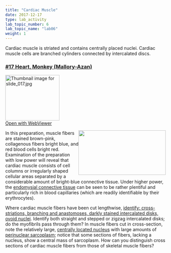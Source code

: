 ```yaml
---
title: "Cardiac Muscle"
date: 2017-12-17
type: lab_activity
lab_topic_number: 6
lab_topic_name: "lab06"
weight: 1
---
```

<div class="entrybody">
						<p>Cardiac muscle is striated and contains centrally placed nuclei. Cardiac muscle cells are branched cylinders connected by intercalated discs. </p>

<h3><u>#17 Heart, Monkey (Mallory-Azan)</u></h3>

<div class="thumbnail"> <a href="http://virtualslides.cumc.columbia.edu/17.svs/view.apml?" target="_blank"><img alt="Thumbnail image for slide_017.jpg" src="/assets/images/slide_017-thumb-170x143-1434.jpg" width="170" height="143" class="mt-image-left"></a><br><a href="http://virtualslides.cumc.columbia.edu/17.svs/view.apml?" target="_blank">Open with WebViewer</a></div>

<p><img src="/assets/images/17%20heart.jpg" style="width:274px; height:140px; float:right;">In this preparation, muscle fibers are stained brown-pink, collagenous fibers bright blue, and red blood cells bright red.  Examination of the preparation with low power will reveal that cardiac muscle consists of cell columns or irregularly shaped cellular areas separated by a considerable amount of bright-blue connective tissue.  Under higher power, the <u>endomysial connective tissue</u> can be seen to be rather plentiful and particularly rich in blood capillaries (which are readily identifiable by their erythrocytes).  </p>

<p>Where cardiac muscle fibers have been cut lengthwise, <u>identify: cross-striations, branching and anastomoses, darkly stained intercalated disks, ovoid nuclei</u>. Identify both straight and stepped or zigzag intercalated disks; do the myofibrils pass through them? In muscle fibers cut in cross-section, note the relatively large, <u>centrally located nucleus</u> with large amounts of <u>perinuclear sarcoplasm</u>; notice that some sections of fibers, lacking a nucleus, show a central mass of sarcoplasm.  How can you distinguish cross sections of cardiac muscle fibers from those of skeletal muscle fibers?</p>
						
						
</div>

